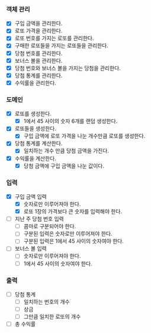 ### 객체 관리
- [x] 구입 금액을 관리한다.
- [x] 로또 가격을 관리한다.
- [x] 로또 번호를 가지는 로또를 관리한다.
- [x] 구매한 로또들을 가지는 로또들을 관리한다.
- [x] 당첨 번호를 관리한다.
- [x] 보너스 볼을 관리한다.
- [x] 당첨 번호와 보너스 볼을 가지는 당첨을 관리한다.
- [x] 당첨 통계를 관리한다.
- [x] 수익률을 관리한다.
### 도메인
- [x] 로또를 생성한다.
    - [x] 1에서 45 사이의 숫자 6개를 랜덤 생성한다.
- [x] 로또들을 생성한다.
    - [x] 구입 금액에 로또 가격을 나눈 개수만큼 로또를 생성한다.
- [x] 당첨 통계를 계산한다.
    - [x] 일치하는 개수 만큼 당첨 금액을 가진다.
- [x] 수익률을 계산한다.
    - [x] 당첨 금액에 구입 금액을 나눈 값이다.
### 입력
- [x] 구입 금액 입력
    - [x] 숫자로만 이루어져야 한다.
    - [x] 로또 1장의 가격보다 큰 숫자를 입력해야 한다.
- [ ] 지난 주 당첨 번호 입력
    - [ ] 콤마로 구분되어야 한다.
    - [ ] 구분된 입력은 숫자로만 이루어져야 한다.
    - [ ] 구분된 입력은 1에서 45 사이의 숫자여야 한다.
- [ ] 보너스 볼 입력
    - [ ] 숫자로만 이루어져야 한다.
    - [ ] 1에서 45 사이의 숫자여야 한다.
### 출력
- [ ] 당첨 통계
    - [ ] 일치하는 번호의 개수
    - [ ] 상금
    - [ ] 그만큼 일치한 로또의 개수
- [ ] 총 수익률
